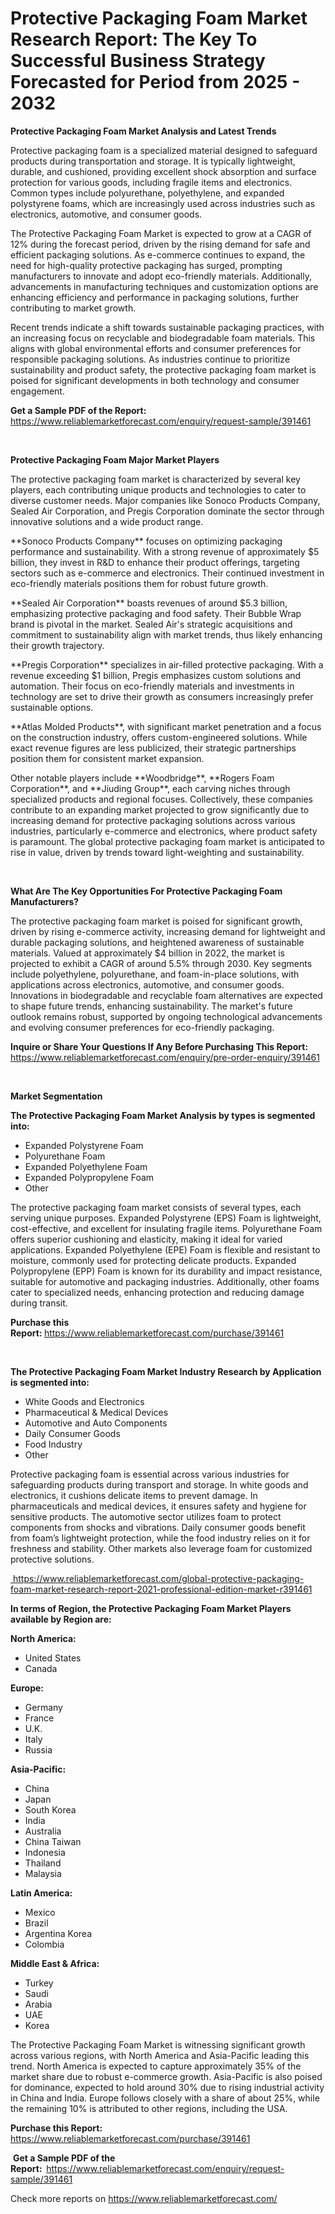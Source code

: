 <p><h1>Protective Packaging Foam Market Research Report: The Key To Successful Business Strategy Forecasted for Period from 2025 - 2032</h1></p><p><strong>Protective Packaging Foam Market Analysis and Latest Trends</strong></p>
<p><p>Protective packaging foam is a specialized material designed to safeguard products during transportation and storage. It is typically lightweight, durable, and cushioned, providing excellent shock absorption and surface protection for various goods, including fragile items and electronics. Common types include polyurethane, polyethylene, and expanded polystyrene foams, which are increasingly used across industries such as electronics, automotive, and consumer goods.</p><p>The Protective Packaging Foam Market is expected to grow at a CAGR of 12% during the forecast period, driven by the rising demand for safe and efficient packaging solutions. As e-commerce continues to expand, the need for high-quality protective packaging has surged, prompting manufacturers to innovate and adopt eco-friendly materials. Additionally, advancements in manufacturing techniques and customization options are enhancing efficiency and performance in packaging solutions, further contributing to market growth.</p><p>Recent trends indicate a shift towards sustainable packaging practices, with an increasing focus on recyclable and biodegradable foam materials. This aligns with global environmental efforts and consumer preferences for responsible packaging solutions. As industries continue to prioritize sustainability and product safety, the protective packaging foam market is poised for significant developments in both technology and consumer engagement.</p></p>
<p><strong>Get a Sample PDF of the Report:&nbsp;</strong> <a href="https://www.reliablemarketforecast.com/enquiry/request-sample/391461?utm_campaign=3538&utm_medium=2&utm_source=Github&utm_content=ia&utm_term=29032025&utm_id=protective-packaging-foam">https://www.reliablemarketforecast.com/enquiry/request-sample/391461</a></p>
<p>&nbsp;</p>
<p><strong>Protective Packaging Foam Major Market Players</strong></p>
<p><p>The protective packaging foam market is characterized by several key players, each contributing unique products and technologies to cater to diverse customer needs. Major companies like Sonoco Products Company, Sealed Air Corporation, and Pregis Corporation dominate the sector through innovative solutions and a wide product range.</p><p>**Sonoco Products Company** focuses on optimizing packaging performance and sustainability. With a strong revenue of approximately $5 billion, they invest in R&D to enhance their product offerings, targeting sectors such as e-commerce and electronics. Their continued investment in eco-friendly materials positions them for robust future growth.</p><p>**Sealed Air Corporation** boasts revenues of around $5.3 billion, emphasizing protective packaging and food safety. Their Bubble Wrap brand is pivotal in the market. Sealed Air's strategic acquisitions and commitment to sustainability align with market trends, thus likely enhancing their growth trajectory.</p><p>**Pregis Corporation** specializes in air-filled protective packaging. With a revenue exceeding $1 billion, Pregis emphasizes custom solutions and automation. Their focus on eco-friendly materials and investments in technology are set to drive their growth as consumers increasingly prefer sustainable options.</p><p>**Atlas Molded Products**, with significant market penetration and a focus on the construction industry, offers custom-engineered solutions. While exact revenue figures are less publicized, their strategic partnerships position them for consistent market expansion.</p><p>Other notable players include **Woodbridge**, **Rogers Foam Corporation**, and **Jiuding Group**, each carving niches through specialized products and regional focuses. Collectively, these companies contribute to an expanding market projected to grow significantly due to increasing demand for protective packaging solutions across various industries, particularly e-commerce and electronics, where product safety is paramount. The global protective packaging foam market is anticipated to rise in value, driven by trends toward light-weighting and sustainability.</p></p>
<p>&nbsp;</p>
<p><strong>What Are The Key Opportunities For Protective Packaging Foam Manufacturers?</strong></p>
<p><p>The protective packaging foam market is poised for significant growth, driven by rising e-commerce activity, increasing demand for lightweight and durable packaging solutions, and heightened awareness of sustainable materials. Valued at approximately $4 billion in 2022, the market is projected to exhibit a CAGR of around 5.5% through 2030. Key segments include polyethylene, polyurethane, and foam-in-place solutions, with applications across electronics, automotive, and consumer goods. Innovations in biodegradable and recyclable foam alternatives are expected to shape future trends, enhancing sustainability. The market's future outlook remains robust, supported by ongoing technological advancements and evolving consumer preferences for eco-friendly packaging.</p></p>
<p><strong>Inquire or Share Your Questions If Any Before Purchasing This Report:</strong> <a href="https://www.reliablemarketforecast.com/enquiry/pre-order-enquiry/391461?utm_campaign=3538&utm_medium=2&utm_source=Github&utm_content=ia&utm_term=29032025&utm_id=protective-packaging-foam">https://www.reliablemarketforecast.com/enquiry/pre-order-enquiry/391461</a></p>
<p>&nbsp;</p>
<p><strong>Market Segmentation</strong></p>
<p><strong>The Protective Packaging Foam Market Analysis by types is segmented into:</strong></p>
<p><ul><li>Expanded Polystyrene Foam</li><li>Polyurethane Foam</li><li>Expanded Polyethylene Foam</li><li>Expanded Polypropylene Foam</li><li>Other</li></ul></p>
<p><p>The protective packaging foam market consists of several types, each serving unique purposes. Expanded Polystyrene (EPS) Foam is lightweight, cost-effective, and excellent for insulating fragile items. Polyurethane Foam offers superior cushioning and elasticity, making it ideal for varied applications. Expanded Polyethylene (EPE) Foam is flexible and resistant to moisture, commonly used for protecting delicate products. Expanded Polypropylene (EPP) Foam is known for its durability and impact resistance, suitable for automotive and packaging industries. Additionally, other foams cater to specialized needs, enhancing protection and reducing damage during transit.</p></p>
<p><strong>Purchase this Report:&nbsp;</strong><a href="https://www.reliablemarketforecast.com/purchase/391461?utm_campaign=3538&utm_medium=2&utm_source=Github&utm_content=ia&utm_term=29032025&utm_id=protective-packaging-foam">https://www.reliablemarketforecast.com/purchase/391461</a></p>
<p>&nbsp;</p>
<p><strong>The Protective Packaging Foam Market Industry Research by Application is segmented into:</strong></p>
<p><ul><li>White Goods and Electronics</li><li>Pharmaceutical & Medical Devices</li><li>Automotive and Auto Components</li><li>Daily Consumer Goods</li><li>Food Industry</li><li>Other</li></ul></p>
<p><p>Protective packaging foam is essential across various industries for safeguarding products during transport and storage. In white goods and electronics, it cushions delicate items to prevent damage. In pharmaceuticals and medical devices, it ensures safety and hygiene for sensitive products. The automotive sector utilizes foam to protect components from shocks and vibrations. Daily consumer goods benefit from foam’s lightweight protection, while the food industry relies on it for freshness and stability. Other markets also leverage foam for customized protective solutions.</p></p>
<p><a href="https://www.reliablemarketforecast.com/global-protective-packaging-foam-market-research-report-2021-professional-edition-market-r391461?utm_campaign=3538&utm_medium=2&utm_source=Github&utm_content=ia&utm_term=29032025&utm_id=protective-packaging-foam">&nbsp;https://www.reliablemarketforecast.com/global-protective-packaging-foam-market-research-report-2021-professional-edition-market-r391461</a></p>
<p><strong>In terms of Region, the Protective Packaging Foam Market Players available by Region are:</strong></p>
<p>
    <p> <strong> North America: </strong>
        <ul>
            <li>United States</li>
            <li>Canada</li>
        </ul>
        </p> 
    <p> <strong> Europe: </strong>
        <ul>
            <li>Germany</li>
            <li>France</li>
            <li>U.K.</li>
            <li>Italy</li>
            <li>Russia</li>
        </ul>
        </p> 
    <p> <strong> Asia-Pacific: </strong>
        <ul>
            <li>China</li>
            <li>Japan</li>
            <li>South Korea</li>
            <li>India</li>
            <li>Australia</li>
            <li>China Taiwan</li>
            <li>Indonesia</li>
            <li>Thailand</li>
            <li>Malaysia</li>
        </ul>
        </p> 
    <p> <strong> Latin America: </strong>
        <ul>
            <li>Mexico</li>
            <li>Brazil</li>
            <li>Argentina Korea</li>
            <li>Colombia</li>
        </ul>
        </p> 
    <p> <strong> Middle East & Africa: </strong>
        <ul>
            <li>Turkey</li>
            <li>Saudi</li>
            <li>Arabia</li>
            <li>UAE</li>
            <li>Korea</li>
        </ul>
    </p>
    </p>
<p><p>The Protective Packaging Foam Market is witnessing significant growth across various regions, with North America and Asia-Pacific leading this trend. North America is expected to capture approximately 35% of the market share due to robust e-commerce growth. Asia-Pacific is also poised for dominance, expected to hold around 30% due to rising industrial activity in China and India. Europe follows closely with a share of about 25%, while the remaining 10% is attributed to other regions, including the USA.</p></p>
<p><strong>Purchase this Report: </strong><a href="https://www.reliablemarketforecast.com/purchase/391461?utm_campaign=3538&utm_medium=2&utm_source=Github&utm_content=ia&utm_term=29032025&utm_id=protective-packaging-foam">https://www.reliablemarketforecast.com/purchase/391461</a></p>
<p>&nbsp;<strong>Get a Sample PDF of the Report:&nbsp;&nbsp;</strong><a href="https://www.reliablemarketforecast.com/enquiry/request-sample/391461?utm_campaign=3538&utm_medium=2&utm_source=Github&utm_content=ia&utm_term=29032025&utm_id=protective-packaging-foam">https://www.reliablemarketforecast.com/enquiry/request-sample/391461</a></p>
<p><strong></strong></p>
<p>Check more reports on <a href="https://www.reliablemarketforecast.com/?utm_campaign=3538&utm_medium=2&utm_source=Github&utm_content=ia&utm_term=29032025&utm_id=protective-packaging-foam">https://www.reliablemarketforecast.com/</a></p>